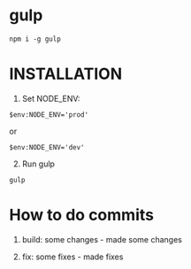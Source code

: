 # gulp

```alias
npm i -g gulp
```

# INSTALLATION

1. Set NODE_ENV:

```alias
$env:NODE_ENV='prod'
```

or

```alias
$env:NODE_ENV='dev'
```

2. Run gulp

```alias
gulp
```

# How to do commits

1. build: some changes - made some changes

2. fix: some fixes - made fixes
